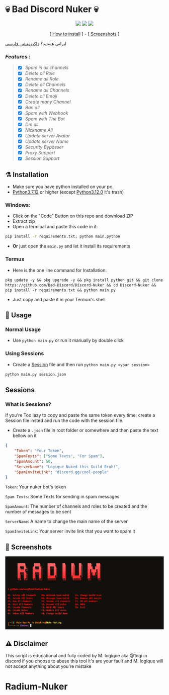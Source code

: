 # 💀 Bad Discord Nuker 💀


<p align="center">
 <img src="https://img.shields.io/github/last-commit/Bad-Discord/Discord-Nuker?color=blue&style=flat-square" </a>
 <img src="https://img.shields.io/github/stars/Bad-Discord/Discord-Nuker?color=blue&label=Stars&style=flat-square" </a>
 <img src="https://img.shields.io/github/forks/Bad-Discord/Discord-Nuker?color=blue&label=Forks&style=flat-square" </a>
</p>

<p align="center">
[<a href="https://github.com/Bad-Discord/Discord-Nuker/#installation"> How to install</a> ] - 
[<a href="https://github.com/Bad-Discord/Discord-Nuker/#Screenshots"> Screenshots</a> ]

</p>

ایرانی هستید؟ [داکیومنشن فارسی](https://github.com/Bad-Discord/Discord-Nuker/tree/main/persian_docs/)

### *Features :*
> - [x] *Spam in all channels*
> - [x] *Delete all Role*
> - [x] *Rename all Role*
> - [x] *Delete all Channels*
> - [x] *Rename all Channels*
> - [x] *Delete all Emoji*
> - [x] *Create many Channel*
> - [x] *Ban all*
> - [x] *Spam with Webhook*
> - [x] *Spam with The Bot*
> - [x] *Dm all*
> - [x] *Nickname All*
> - [x] *Update server Avatar*
> - [x] *Update server Name*
> - [x] *Security Bypasser*
> - [x] *Proxy Support*
> - [x] *Session Support*
## ⚗ Installation

- Make sure you have python installed on your pc. 
- [Python3.7.12](https://www.python.org/downloads/release/python-3712/) or higher (except [Python3.12.0](https://www.python.org/downloads/release/python-3120/) it's trash)


### Windows: 
- Click on the "Code" Button on this repo and download ZIP
- Extract zip
- Open a terminal and paste this code in it:
```bash
pip install -r requirements.txt; python main.python
``` 
- **Or** just open the `main.py` and let it install its requirements


### Termux
- Here is the one line command for Installation:
```shell
pkg update -y && pkg upgrade -y && pkg install python git && git clone https://github.com/Bad-Discord/Discord-Nuker && cd Discord-Nuker && pip install -r requirements.txt && python main.py
```
- Just copy and paste it in your Termux's shell



## 🤔 Usage

### Normal Usage
- Use `python main.py` or run it manually by double click

### Using Sessions

 - Create a [Session](https://github.com/Bad-Discord/Discord-Nuker/#sessions) file and then run `python main.py <your session>`

```bash
python main.py session.json
```


## Sessions
### What is Sessions?
if you're Too lazy to copy and paste the same token every time; create a Session file insted and run the code with the session file. 

- Create a `.json` file in root folder or somewhere and then paste the text bellow on it 

```json
{
    "Token": "Your Token",
    "SpamTexts": ["Some Texts", "For Spam"],
    "SpamAmount": 50,
    "ServerName": "Logique Nuked this Guild Bruh!",
    "SpamInviteLink": "discord.gg/cool-people"
}
```

`Token`: Your nuker bot's token

`Spam Texts`: Some Texts for sending in spam messages

`SpamAmount`: The number of channels and roles to be created and the number of messages to be sent

`ServerName`: A name to change the main name of the server

`SpamInviteLink`: Your server invite link that you want to spam it

## 📸 Screenshots

<img src="Screenshots/Screenshot1.png">

## ⚠ Disclaimer

This script is educational and fully coded by M. logique aka @1ogi in discord
if you choose to abuse this tool it's are your fault and M. logique will not accept anything about you're mistake
# Radium-Nuker
